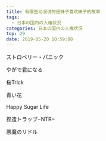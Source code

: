 ```yaml
---
title: 有哪些动漫讲的是妹子喜欢妹子的故事
tags:
  - 日本の国内の人権状況
categories: 日本の国内の人権状況
top: 29
date: 2019-05-20 10:59:08
---
```

ストロベリー・パニック

やがで君になる

桜Trick

青い花

Happy Sugar Life

捏造トラップ−NTR−

悪魔のリドル